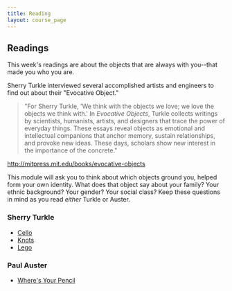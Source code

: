 ```yaml
---
title: Reading
layout: course_page
---
```

## Readings

This week's readings are about the objects that are always with you--that made you who you are.

Sherry Turkle interviewed several accomplished artists and engineers to find out about their "Evocative Object." 

>"For Sherry Turkle, 'We think with the objects we love; we love the objects we think with.' In _Evocative Objects_, Turkle collects writings by scientists, humanists, artists, and designers that trace the power of everyday things. These essays reveal objects as emotional and intellectual companions that anchor memory, sustain relationships, and provoke new ideas. These days, scholars show new interest in the importance of the concrete."

http://mitpress.mit.edu/books/evocative-objects

This module will ask you to think about which objects ground you, helped form your own identity. What does that object say about your family? Your ethnic background? Your gender? Your social class? Keep these questions in mind as you read *either* Turkle or Auster.

### Sherry Turkle 
- [Cello](http://courses.ischool.berkeley.edu/i290-2/s08/readings/Turkle_Evocative_Objects.pdf)
- [Knots](http://llk.media.mit.edu/courses/readings/Turkle-EO-knots.pdf)
- [Lego](http://llk.media.mit.edu/courses/readings/Turkle-LEGO.pdf)


### Paul Auster
- [Where's Your Pencil](https://www.dropbox.com/s/a458ehyq0j33snc/Whats%20Your%20Pencil.pdf) 
